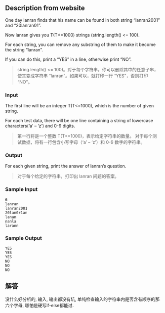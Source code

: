 ## Description from website

One day lanran finds that his name can be found in both string “lanran2001” and “20lanran01”.

Now lanran gives you T(T<=1000) strings (string.length() <= 100).

For each string, you can remove any substring of them to make it become the string “lanran”.

If you can do this, print a “YES” in a line, otherwise print “NO”.

> string.length() <= 100)。对于每个字符串，你可以删除其中的任意子串，使其变成字符串 “lanran”。如果可以，就打印一行 “YES”，否则打印 “NO”。

### Input

The first line will be an integer T(T<=1000), which is the number of given string.

For each test data, there will be one line containing a string of lowercase characters(‘a’ – ‘z’) and 0-9 digits.

> 第一行将是一个整数 T(T<=1000)，表示给定字符串的数量。 对于每个测试数据，将有一行包含小写字母（‘a’ – ‘z’）和 0-9 数字的字符串。

### Output

For each given string, print the answer of lanran’s question.

> 对于每个给定的字符串，打印出 lanran 问题的答案。

### Sample Input

``` log
6
lanran
lanran2001
20lan0r1an
lanan
nanla
larann
```

### Sample Output

``` log
YES
YES
YES
NO
NO
NO
```

## 解答

没什么好分析的, 输入, 输出都没有坑, 单纯检查输入的字符串内是否含有顺序的那六个字母, 哪怕是硬写if-else都能过.
